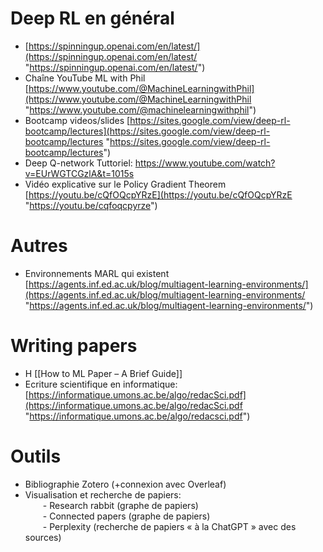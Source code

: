 # Deep RL en général  
- [https://spinningup.openai.com/en/latest/](https://spinningup.openai.com/en/latest/ "https://spinningup.openai.com/en/latest/")  
- Chaîne YouTube ML with Phil [https://www.youtube.com/@MachineLearningwithPhil](https://www.youtube.com/@MachineLearningwithPhil "https://www.youtube.com/@machinelearningwithphil")  
- Bootcamp videos/slides [https://sites.google.com/view/deep-rl-bootcamp/lectures](https://sites.google.com/view/deep-rl-bootcamp/lectures "https://sites.google.com/view/deep-rl-bootcamp/lectures")  
- Deep Q-network Tuttoriel: https://www.youtube.com/watch?v=EUrWGTCGzlA&t=1015s
- Vidéo explicative sur le Policy Gradient Theorem [https://youtu.be/cQfOQcpYRzE](https://youtu.be/cQfOQcpYRzE "https://youtu.be/cqfoqcpyrze")

# Autres  
- Environnements MARL qui existent [https://agents.inf.ed.ac.uk/blog/multiagent-learning-environments/](https://agents.inf.ed.ac.uk/blog/multiagent-learning-environments/ "https://agents.inf.ed.ac.uk/blog/multiagent-learning-environments/")
# Writing papers  
- H [[How to ML Paper – A Brief Guide]]
- Ecriture scientifique en informatique: [https://informatique.umons.ac.be/algo/redacSci.pdf](https://informatique.umons.ac.be/algo/redacSci.pdf "https://informatique.umons.ac.be/algo/redacsci.pdf")

# Outils  
- Bibliographie Zotero (+connexion avec Overleaf)  
- Visualisation et recherche de papiers:  
  - Research rabbit (graphe de papiers)  
  - Connected papers (graphe de papiers)  
  - Perplexity (recherche de papiers « à la ChatGPT » avec des sources)
